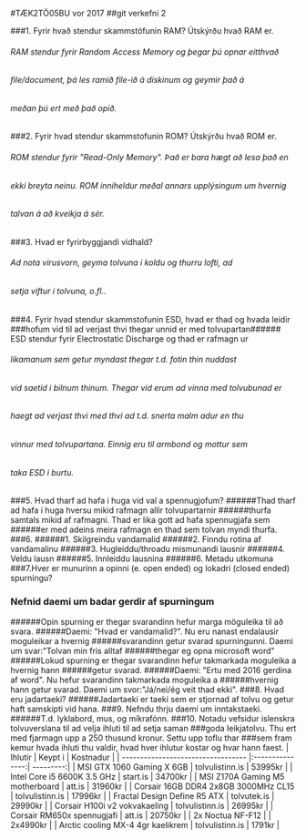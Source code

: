 #TÆK2TÖ05BU vor 2017
##git verkefni 2

###1. Fyrir hvað stendur skammstöfunin RAM? Útskýrðu hvað RAM er.
######     RAM stendur fyrir Random Access Memory og þegar þú opnar eitthvað 
######	   file/document, þá les ramið file-ið á diskinum og geymir það á 
######	   meðan þú ert með það opið.
###2. Fyrir hvad stendur skammstofunin ROM? Útskýrðu hvað ROM er.
######	   ROM stendur fyrir "Read-Only Memory". Það er bara hægt að lesa það en
######	   ekki breyta neinu. ROM inniheldur meðal annars upplýsingum um hvernig
######	   talvan á að kveikja á sér.
###3. Hvad er fyrirbyggjandi vidhald?
######	   Ad nota virusvorn, geyma tolvuna i koldu og thurru lofti, ad
######	   setja viftur i tolvuna, o.fl..
###4. Fyrir hvad stendur skammstofunin ESD, hvad  er thad og hvada leidir 
###hofum vid til ad verjast thvi thegar unnid er med tolvupartan######     ESD stendur fyrir Electrostatic Discharge og thad er rafmagn ur
######      likamanum sem getur myndast thegar t.d. fotin thin nuddast
######     vid saetid i bilnum thinum. Thegar vid erum ad vinna med tolvubunad er
######     haegt ad verjast thvi med thvi ad t.d. snerta malm adur en thu
######     vinnur med tolvupartana. Einnig eru til armbond og mottur sem
######     taka ESD i burtu.
###5. Hvad tharf ad hafa i huga vid val a spennugjofum?
######Thad tharf ad hafa i huga hversu mikid rafmagn allir tolvupartarnir
######thurfa samtals mikid af rafmagni. Thad er lika gott ad hafa spennugjafa sem
######er med adeins meira rafmagn en thad sem tolvan myndi thurfa. 
###6.
######1. Skilgreindu vandamalid
######2. Finndu rotina af vandamalinu
######3. Hugleiddu/throadu mismunandi lausnir
######4. Veldu lausn
######5. Innleiddu lausnina
######6. Metadu utkomuna
###7.Hver er munurinn a opinni (e. open ended) og lokadri (closed ended) spurningu?
###  Nefnid daemi um badar gerdir af spurningum
######Opin spurning er thegar svarandinn hefur marga möguleika til að svara.
######Daemi: "Hvad er vandamalid?". Nu eru nanast endalausir moguleikar a hvernig 
######svarandinn getur svarad spurningunni. Daemi um svar:"Tolvan min fris alltaf
######thegar eg opna microsoft word"
######Lokud spurning er thegar svarandinn hefur takmarkada moguleika a hvernig hann
######getur svarad.
######Daemi: "Ertu med 2016 gerdina af word". Nu hefur svarandinn takmarkada moguleika a
######hvernig hann getur svarad. Daemi um svor:"Já/nei/ég veit thad ekki".
###8. Hvad eru jadartaeki?
######Jadartaeki er taeki sem er stjornad af tolvu og getur haft samskipti vid hana.
###9. Nefndu thrju daemi um inntakstaeki.
######T.d. lyklabord, mus, og míkrafónn.
###10. Notadu vefsidur islenskra tolvuverslana til ad velja ihluti til ad setja saman
###goda leikjatolvu. Thu ert med fjarmagn upp a 250 thusund kronur. Settu upp toflu thar
###sem fram kemur hvada ihluti thu valdir, hvad hver ihlutur kostar og hvar hann faest.
| Ihlutir                              | Keypt i         | Kostnadur |
| ----------------------------------   |:---------------:| ---------:|
| MSI GTX 1060 Gaming X 6GB            | tolvulistinn.is | 53995kr   |
| Intel Core i5 6600K 3.5 GHz          | start.is        | 34700kr   |
| MSI Z170A Gaming M5 motherboard      | att.is          | 31960kr   |
| Corsair 16GB DDR4 2x8GB 3000MHz CL15 | tolvulistinn.is | 17996kr   |
| Fractal Design Define R5 ATX         | tolvutek.is     | 29990kr   |
| Corsair H100i v2 vokvakaeling        | tolvulistinn.is | 26995kr   |
| Corsair RM650x spennugjafi           | att.is          | 20750kr   |
| 2x Noctua NF-F12                     |                 | 2x4990kr  |
| Arctic cooling MX-4 4gr kaelikrem    | tolvulistinn.is | 1791kr    |
